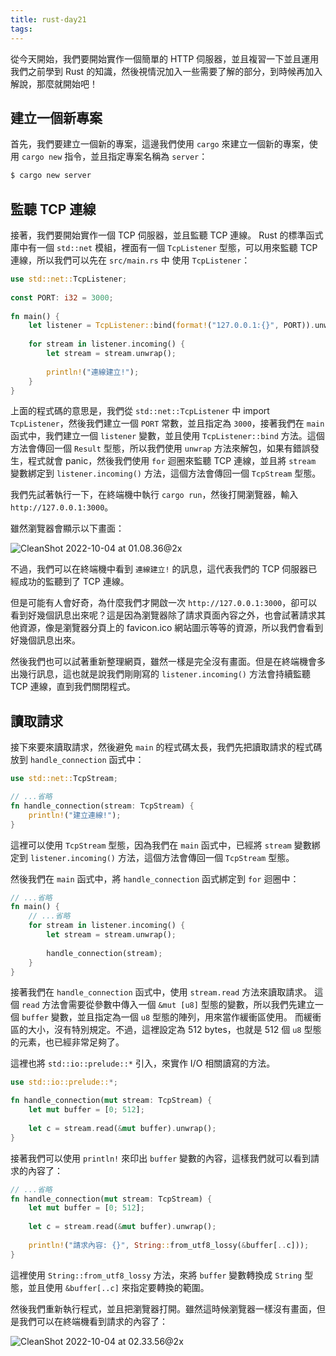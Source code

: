 ```yaml
---
title: rust-day21
tags:
---
```


從今天開始，我們要開始實作一個簡單的 HTTP 伺服器，並且複習一下並且運用我們之前學到 Rust 的知識，然後視情況加入一些需要了解的部分，到時候再加入解說，那麼就開始吧！

## 建立一個新專案

首先，我們要建立一個新的專案，這邊我們使用 `cargo` 來建立一個新的專案，使用 `cargo new` 指令，並且指定專案名稱為 `server`：

```bash
$ cargo new server
```

## 監聽 TCP 連線

接著，我們要開始實作一個 TCP 伺服器，並且監聽 TCP 連線。
Rust 的標準函式庫中有一個 `std::net` 模組，裡面有一個 `TcpListener` 型態，可以用來監聽 TCP 連線，所以我們可以先在 `src/main.rs` 中 使用 `TcpListener`：

```rust
use std::net::TcpListener;
 
const PORT: i32 = 3000;
 
fn main() {
    let listener = TcpListener::bind(format!("127.0.0.1:{}", PORT)).unwrap();
 
    for stream in listener.incoming() {
        let stream = stream.unwrap();
 
        println!("連線建立!");
    }
}
```

上面的程式碼的意思是，我們從 `std::net::TcpListener` 中 import `TcpListener`，然後我們建立一個 `PORT` 常數，並且指定為 `3000`，接著我們在 `main` 函式中，我們建立一個 `listener` 變數，並且使用 `TcpListener::bind` 方法。這個方法會傳回一個 `Result` 型態，所以我們使用 `unwrap` 方法來解包，如果有錯誤發生，程式就會 panic，然後我們使用 `for` 迴圈來監聽 TCP 連線，並且將 `stream` 變數綁定到 `listener.incoming()` 方法，這個方法會傳回一個 `TcpStream` 型態。

我們先試著執行一下，在終端機中執行 `cargo run`，然後打開瀏覽器，輸入 `http://127.0.0.1:3000`。

雖然瀏覽器會顯示以下畫面：

![CleanShot 2022-10-04 at 01.08.36@2x](https://i.imgur.com/2NOn8qD.png)

不過，我們可以在終端機中看到 `連線建立!` 的訊息，這代表我們的 TCP 伺服器已經成功的監聽到了 TCP 連線。

但是可能有人會好奇，為什麼我們才開啟一次 `http://127.0.0.1:3000`，卻可以看到好幾個訊息出來呢？這是因為瀏覽器除了請求頁面內容之外，也會試著請求其他資源，像是瀏覽器分頁上的 favicon.ico 網站圖示等等的資源，所以我們會看到好幾個訊息出來。

然後我們也可以試著重新整理網頁，雖然一樣是完全沒有畫面。但是在終端機會多出幾行訊息，這也就是說我們剛剛寫的 `listener.incoming()` 方法會持續監聽 TCP 連線，直到我們關閉程式。

## 讀取請求

接下來要來讀取請求，然後避免 `main` 的程式碼太長，我們先把讀取請求的程式碼放到 `handle_connection` 函式中：

```rust
use std::net::TcpStream;

// ...省略
fn handle_connection(stream: TcpStream) {
    println!("建立連線!");
}
```

這裡可以使用 `TcpStream` 型態，因為我們在 `main` 函式中，已經將 `stream` 變數綁定到 `listener.incoming()` 方法，這個方法會傳回一個 `TcpStream` 型態。

然後我們在 `main` 函式中，將 `handle_connection` 函式綁定到 `for` 迴圈中：

```rust
// ...省略
fn main() {
    // ...省略
    for stream in listener.incoming() {
        let stream = stream.unwrap();
 
        handle_connection(stream);
    }
}
```

接著我們在 `handle_connection` 函式中，使用 `stream.read` 方法來讀取請求。
這個 `read` 方法會需要從參數中傳入一個 `&mut [u8]` 型態的變數，所以我們先建立一個 `buffer` 變數，並且指定為一個 `u8` 型態的陣列，用來當作緩衝區使用。
而緩衝區的大小，沒有特別規定。不過，這裡設定為 512 bytes，也就是 512 個 `u8` 型態的元素，也已經非常足夠了。

這裡也將 `std::io::prelude::*` 引入，來實作 I/O 相關讀寫的方法。

```rust
use std::io::prelude::*;

fn handle_connection(mut stream: TcpStream) {
    let mut buffer = [0; 512];
 
    let c = stream.read(&mut buffer).unwrap();
}
```

接著我們可以使用 `println!` 來印出 `buffer` 變數的內容，這樣我們就可以看到請求的內容了：

```rust
// ...省略
fn handle_connection(mut stream: TcpStream) {
    let mut buffer = [0; 512];
 
    let c = stream.read(&mut buffer).unwrap();
 
    println!("請求內容: {}", String::from_utf8_lossy(&buffer[..c]));
}
```

這裡使用 `String::from_utf8_lossy` 方法，來將 `buffer` 變數轉換成 `String` 型態，並且使用 `&buffer[..c]` 來指定要轉換的範圍。

然後我們重新執行程式，並且把瀏覽器打開。雖然這時候瀏覽器一樣沒有畫面，但是我們可以在終端機看到請求的內容了：

![CleanShot 2022-10-04 at 02.33.56@2x](https://i.imgur.com/FddM6uI.png)
